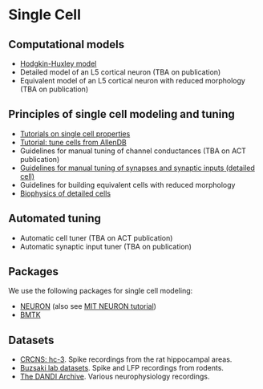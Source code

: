 # Single Cell

## Computational models

- [Hodgkin-Huxley model](https://github.com/cyneuro/neuro_communication/blob/main/HH/hh_spiker.ipynb)
- Detailed model of an L5 cortical neuron (TBA on publication)
- Equivalent model of an L5 cortical neuron with reduced morphology (TBA on publication)

## Principles of single cell modeling and tuning
- [Tutorials on single cell properties](https://cyneuro.github.io/cyneuro-resources/training/comp_neuro_tutorials.html#content-training-comp-neuro-tutorials)
- [Tutorial: tune cells from AllenDB](https://github.com/cyneuro/single-cell-tuning/blob/main/tutorial_on_cell_tuning.ipynb)
- Guidelines for manual tuning of channel conductances (TBA on ACT publication)
- [Guidelines for manual tuning of synapses and synaptic inputs (detailed cell)](https://mailmissouri-my.sharepoint.com/:w:/g/personal/nairs_umsystem_edu/EcQzkfDwfPZFi0PkHa6MZ3YBaOq-1TtVbXnFtPw9Vb2uYg?e=6jX7EH)
- Guidelines for building equivalent cells with reduced morphology
- [Biophysics of detailed cells](content:single_cell:biophys_detailed)

## Automated tuning
- Automatic cell tuner (TBA on ACT publication)
- Automatic synaptic input tuner (TBA on publication)

## Packages
We use the following packages for single cell modeling:
- [NEURON](https://www.neuron.yale.edu/neuron/) (also see [MIT NEURON tutorial](https://web.mit.edu/neuron_v7.4/nrntuthtml/index.html))
- [BMTK](https://alleninstitute.github.io/bmtk/)

## Datasets
- [CRCNS: hc-3](https://crcns.org/data-sets/hc/hc-3/about-hc-3). Spike recordings from the rat hippocampal areas.
- [Buzsaki lab datasets](https://buzsakilab.nyumc.org/datasets/GirardeauG/Rat08/). Spike and LFP recordings from rodents.
- [The DANDI Archive](https://dandiarchive.org). Various neurophysiology recordings.